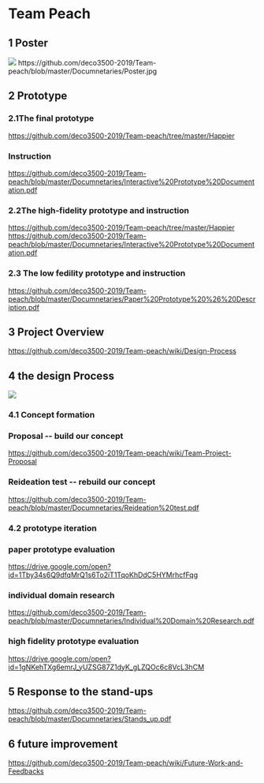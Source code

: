 # Team Peach

## 1 Poster
<img src="https://i.imgur.com/p963IZV.jpg">
https://github.com/deco3500-2019/Team-peach/blob/master/Documnetaries/Poster.jpg

## 2 Prototype
### 2.1The final prototype
https://github.com/deco3500-2019/Team-peach/tree/master/Happier
### Instruction
https://github.com/deco3500-2019/Team-peach/blob/master/Documnetaries/Interactive%20Prototype%20Documentation.pdf
### 2.2The high-fidelity prototype and instruction
https://github.com/deco3500-2019/Team-peach/tree/master/Happier
https://github.com/deco3500-2019/Team-peach/blob/master/Documnetaries/Interactive%20Prototype%20Documentation.pdf
### 2.3 The low fedility prototype and instruction
https://github.com/deco3500-2019/Team-peach/blob/master/Documnetaries/Paper%20Prototype%20%26%20Description.pdf

## 3 Project Overview
https://github.com/deco3500-2019/Team-peach/wiki/Design-Process

## 4 the design Process

![](https://lh6.googleusercontent.com/v0FYzMThUNrLkBAfQLB2M0myyRHDg9dl3z0Y-LxD3XpTO6ljJerbQhks9XBeIvb5xq7iXn5Ojm2qci2H_WXazKjYUb7bXOF1TOLakQtVoCNxDDU6gUnNQDP8E-5IVTh6rI11w9x1)

### 4.1 Concept formation
### Proposal -- build our concept
https://github.com/deco3500-2019/Team-peach/wiki/Team-Project-Proposal
### Reideation test -- rebuild our concept
https://github.com/deco3500-2019/Team-peach/blob/master/Documnetaries/Reideation%20test.pdf

### 4.2 prototype iteration

### paper prototype evaluation
https://drive.google.com/open?id=1Tby34s6Q9dfqMrQ1s6To2iT1TqoKhDdC5HYMrhcfFqg

### individual domain research
https://github.com/deco3500-2019/Team-peach/blob/master/Documnetaries/Individual%20Domain%20Research.pdf

### high fidelity prototype evaluation

https://drive.google.com/open?id=1gNKehTXg6emrJ_yUZSG87Z1dyK_gLZQOc6c8VcL3hCM


## 5 Response to the stand-ups
https://github.com/deco3500-2019/Team-peach/blob/master/Documnetaries/Stands_up.pdf

## 6 future improvement
https://github.com/deco3500-2019/Team-peach/wiki/Future-Work-and-Feedbacks






